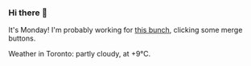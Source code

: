 ### Hi there :wave:

It's Monday! I'm probably working for [this bunch](https://github.com/kohofinancial), clicking some merge buttons.

Weather in Toronto: partly cloudy, at +9°C.
